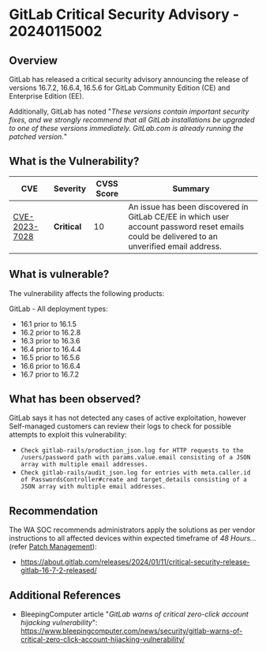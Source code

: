 # GitLab Critical Security Advisory - 20240115002

## Overview

GitLab has released a critical security advisory announcing the release of versions 16.7.2, 16.6.4, 16.5.6 for GitLab Community Edition (CE) and Enterprise Edition (EE).

Additionally, GitLab has noted "*These versions contain important security fixes, and we strongly recommend that all GitLab installations be upgraded to one of these versions immediately. GitLab.com is already running the patched version.*"


## What is the Vulnerability?

| CVE | Severity | CVSS Score | Summary |
| --- | --- | --- | --- |
| [CVE-2023-7028](https://nvd.nist.gov/vuln/detail/CVE-2023-7028) | **Critical** | 10 | An issue has been discovered in GitLab CE/EE in which user account password reset emails could be delivered to an unverified email address. |


## What is vulnerable?

The vulnerability affects the following products:

GitLab - All deployment types:

- 16.1 prior to 16.1.5
- 16.2 prior to 16.2.8
- 16.3 prior to 16.3.6
- 16.4 prior to 16.4.4
- 16.5 prior to 16.5.6
- 16.6 prior to 16.6.4
- 16.7 prior to 16.7.2


## What has been observed?

GitLab says it has not detected any cases of active exploitation, however  Self-managed customers can review their logs to check for possible attempts to exploit this vulnerability:

- `Check gitlab-rails/production_json.log for HTTP requests to the /users/password path with params.value.email consisting of a JSON array with multiple email addresses.`
- `Check gitlab-rails/audit_json.log for entries with meta.caller.id of PasswordsController#create and target_details consisting of a JSON array with multiple email addresses.`


## Recommendation

The WA SOC recommends administrators apply the solutions as per vendor instructions to all affected devices within expected timeframe of *48 Hours...* (refer [Patch Management](../guidelines/patch-management.md)):

- <https://about.gitlab.com/releases/2024/01/11/critical-security-release-gitlab-16-7-2-released/>


## Additional References

- BleepingComputer article "*GitLab warns of critical zero-click account hijacking vulnerability*": <https://www.bleepingcomputer.com/news/security/gitlab-warns-of-critical-zero-click-account-hijacking-vulnerability/>